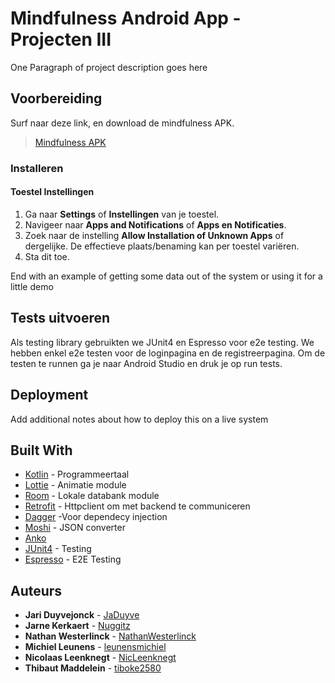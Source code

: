 # Mindfulness Android App - Projecten III

One Paragraph of project description goes here

## Voorbereiding

Surf naar deze link, en download de mindfulness APK.
> [Mindfulness APK](https://drive.google.com/open?id=1xx4wGdRWcwuH9KaXlA9yspizGNjIgf3Y)

### Installeren

#### Toestel Instellingen

1. Ga naar **Settings** of **Instellingen** van je toestel.
2. Navigeer naar **Apps and Notifications** of **Apps en Notificaties**.
3. Zoek naar de instelling **Allow Installation of Unknown Apps** of dergelijke. De effectieve plaats/benaming kan per toestel variëren.
4. Sta dit toe.


End with an example of getting some data out of the system or using it for a little demo

## Tests uitvoeren

Als testing library gebruikten we JUnit4 en Espresso voor e2e testing. We hebben enkel e2e testen voor de loginpagina en de registreerpagina. Om de testen te runnen ga je naar Android Studio en druk je op run tests.

## Deployment

Add additional notes about how to deploy this on a live system

## Built With

* [Kotlin](https://kotlinlang.org) - Programmeertaal
* [Lottie](https://airbnb.design/lottie/) - Animatie module
* [Room](https://developer.android.com/topic/libraries/architecture/room) - Lokale databank module
* [Retrofit](https://square.github.io/retrofit/) - Httpclient om met backend te communiceren
* [Dagger](https://google.github.io/dagger/) -Voor dependecy injection
* [Moshi](https://github.com/square/moshi) - JSON converter
* [Anko](https://github.com/Kotlin/anko) 
* [JUnit4](https://github.com/junit-team/junit4) - Testing
* [Espresso](https://github.com/googlesamples/android-testing/tree/master/ui/espresso) - E2E Testing

## Auteurs

* **Jari Duyvejonck** - [JaDuyve](https://github.com/JaDuyve)
* **Jarne Kerkaert** - [Nuggitz](https://github.com/Nuggitz)
* **Nathan Westerlinck** - [NathanWesterlinck](https://github.com/NathanWesterlinck)
* **Michiel Leunens** - [leunensmichiel](https://github.com/leunensmichiel)
* **Nicolaas Leenknegt** - [NicLeenknegt](https://github.com/NicLeenknegt)
* **Thibaut Maddelein** - [tiboke2580](https://github.com/tiboke2580)
